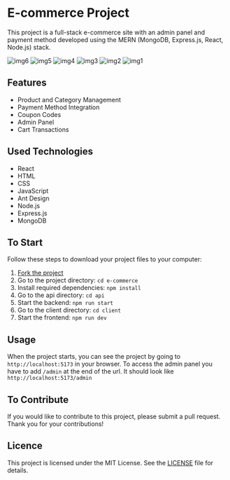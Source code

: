 # E-commerce Project

This project is a full-stack e-commerce site with an admin panel and payment method developed using the MERN (MongoDB, Express.js, React, Node.js) stack.

![img6](https://github.com/kobrak1/e-commerce/assets/114083611/2fc7ab33-7c35-4eae-9bd4-73881d526a54)
![img5](https://github.com/kobrak1/e-commerce/assets/114083611/203c2b63-ce49-48cd-90d3-ca02123fcb45)
![img4](https://github.com/kobrak1/e-commerce/assets/114083611/fef5aff2-d6e1-4204-9004-4a17dcc80a02)
![img3](https://github.com/kobrak1/e-commerce/assets/114083611/f0a00cf9-3bf8-40aa-8756-89411f005d2a)
![img2](https://github.com/kobrak1/e-commerce/assets/114083611/91107dfc-19ee-4726-bb02-cade589bf069)
![img1](https://github.com/kobrak1/e-commerce/assets/114083611/c22d541e-2296-463a-9bcf-3b1e323cb8e8)

## Features

- Product and Category Management
- Payment Method Integration
- Coupon Codes
- Admin Panel
- Cart Transactions

## Used Technologies

- React
- HTML
- CSS
- JavaScript
- Ant Design
- Node.js
- Express.js
- MongoDB

## To Start

Follow these steps to download your project files to your computer:

1. [Fork the project](https://github.com/kobrak1/e-commerce/fork)
2. Go to the project directory: `cd e-commerce`
3. Install required dependencies: `npm install`
4. Go to the api directory: `cd api`
5. Start the backend: `npm run start`
6. Go to the client directory: `cd client`
7. Start the frontend: `npm run dev`

## Usage

When the project starts, you can see the project by going to `http://localhost:5173` in your browser. To access the admin panel you have to add `/admin` at the end of the url.
It should look like `http://localhost:5173/admin`

## To Contribute

If you would like to contribute to this project, please submit a pull request. Thank you for your contributions!

## Licence

This project is licensed under the MIT License. See the [LICENSE](https://github.com/kobrak1/e-commerce/blob/main/LICENSE) file for details.
